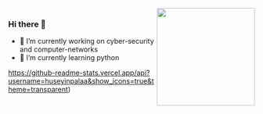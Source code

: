 <img src="https://media.giphy.com/media/xTiTnBELA6Mb1TeeOc/giphy.gif" align="right" width="200" height="200">

### Hi there 👋


- 🔭 I’m currently working on cyber-security and computer-networks
- 🌱 I’m currently learning python

https://github-readme-stats.vercel.app/api?username=huseyinpalaa&show_icons=true&theme=transparent)

